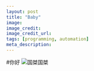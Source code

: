 ```yaml
---
layout: post
title: "Baby"
image: 
image_credit: 
image_credit_url: 
tags: [programming, automation]
meta_description: 
---
```


#你好
![国桀](https://farm8.staticflickr.com/7629/17173807045_59bb0ef38e_o.png)国桀